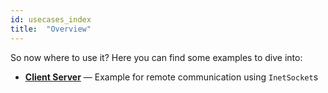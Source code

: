 ```yaml
---
id: usecases_index
title:  "Overview"
---
```


So now where to use it? Here you can find some examples to dive into:

 - **[Client Server](client_server.md)** — Example for remote communication using `InetSocket`s 
